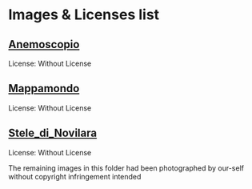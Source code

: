 # Images & Licenses list  

## [Anemoscopio](https://oliveriana.pu.it/sezioni-museo-oliveriano/anemoscopio/)

License: Without License

## [Mappamondo](https://oliveriana.pu.it/collezioni-biblioteca-oliveriana/pergamene/)

License: Without License

## [Stele_di_Novilara](https://oliveriana.pu.it/sezioni-museo-oliveriano/necropoli-di-novilara/)

License: Without License

The remaining images in this folder had been photographed by our-self without copyright infringement intended
